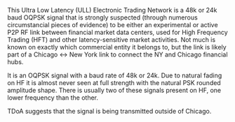 This Ultra Low Latency (ULL) Electronic Trading Network is a 48k or 24k baud OQPSK signal that is strongly suspected (through numerous circumstancial pieces of evidence) to be either an experimental or active P2P RF link between financial market data centers, used for High Frequency Trading (HFT) and other latency-sensitive market activities. Not much is known on exactly which commercial entity it belongs to, but the link is likely part of a Chicago <-> New York link to connect the NY and Chicago financial hubs.

It is an OQPSK signal with a baud rate of 48k or 24k. Due to natural fading on HF it is almost never seen at full strength with the natural PSK rounded amplitude shape. There is usually two of these signals present on HF, one lower frequency than the other.

TDoA suggests that the signal is being transmitted outside of Chicago.